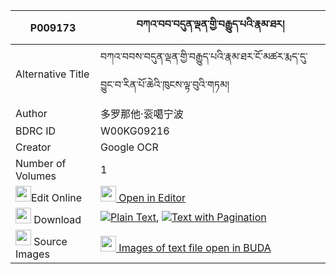 |P009173|བཀའ་བབ་བདུན་ལྡན་གྱི་བརྒྱུད་པའི་རྣམ་ཐར། 
| --- | --- 
|Alternative Title |བཀའ་བབས་བདུན་ལྡན་གྱི་བརྒྱུད་པའི་རྣམ་ཐར་ངོ་མཚར་རྨད་དུ་བྱུང་བ་རིན་པོ་ཆེའི་ཁུངས་ལྟ་བུའི་གཏམ།
|Author| 多罗那他·衮噶宁波
|BDRC ID | W00KG09216
|Creator | Google OCR
|Number of Volumes| 1
|<img width="25" src="https://img.icons8.com/color/25/000000/edit-property.png">Edit Online| [<img width="25" src="https://avatars.githubusercontent.com/u/45091458?s=200&v=4"> Open in Editor](http://editor.openpecha.org/P009173)
|<img width="25" src="https://img.icons8.com/fluent/48/000000/download-2.png"/>  Download | [![](https://img.icons8.com/color/20/000000/txt.png)Plain Text](https://github.com/Openpecha/P009173/releases/download/v1/ka_bab_dun_den_gyi_gyupa_i_nam_plain_P009173.zip), [![](https://img.icons8.com/color/20/000000/txt.png)Text with Pagination](https://github.com/Openpecha/P009173/releases/download/v1/ka_bab_dun_den_gyi_gyupa_i_nam_pages_P009173.zip)
|<img width="25" src="https://img.icons8.com/plasticine/100/000000/pictures-folder.png"/>  Source Images | [<img width="25" src="https://library.bdrc.io/icons/BUDA-small.svg"> Images of text file open in BUDA](https://library.bdrc.io/show/bdr:W00KG09216)